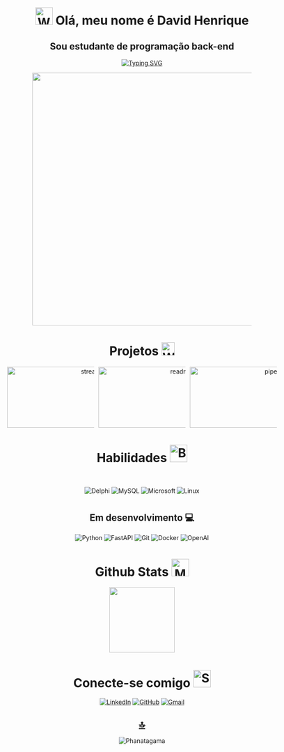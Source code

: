 <h1 align="center"><img src="https://raw.githubusercontent.com/Tarikul-Islam-Anik/Animated-Fluent-Emojis/master/Emojis/Hand%20gestures/Waving%20Hand%20Light%20Skin%20Tone.png" alt="Waving Hand Light Skin Tone" width="40" height="40" /> Olá, meu nome é David Henrique</h1>
<h2 align="center"> &nbsp; Sou estudante de programação back-end &nbsp; </h2>

<div align="center">
    
[![Typing SVG](https://readme-typing-svg.herokuapp.com?color=%2336BCF7&center=true&vCenter=true&width=650&lines=Welcome+to+my+profile+🌍 )](https://git.io/typing-svg)
</div>

<div id="header" align="center">
    <a href="https://github.com/Ahmed-dev-dragon/">
  <img src="https://github.com/Anmol-Baranwal/Cool-GIFs-For-GitHub/assets/74038190/7d484dc9-68a9-4ee6-a767-aea59035c12d" width="580">
       </a>
</div>

<div  align="center">

# Projetos <img src="https://raw.githubusercontent.com/Tarikul-Islam-Anik/Animated-Fluent-Emojis/master/Emojis/Hand%20gestures/Writing%20Hand%20Light%20Skin%20Tone.png" alt="Writing Hand Light Skin Tone" width="30" height="30" />

<div style="display: flex; flex-direction: row; justify-content: center; gap: 10px;">
    <a href="https://github.com/David-Henriqu3/dio-lab-open-source" style="width: 200px;">
        <img height="140" width="400" src="https://github-readme-stats.vercel.app/api/pin/?username=David-Henriqu3&repo=dio-lab-open-source&bg_color=000&border_color=0E76A8&show_icons=true&icon_color=0E76A8&title_color=0E76A8&text_color=FFF" alt="streak stats" style="margin: 0;" />
    </a>
    <a href="https://github.com/David-Henriqu3/Bootcamp-DIO-Python" style="width: 200px;">
        <img height="140" width="400" src="https://github-readme-stats.vercel.app/api/pin/?username=David-Henriqu3&repo=Bootcamp-DIO-Python&bg_color=000&border_color=0E76A8&show_icons=true&icon_color=0E76A8&title_color=0E76A8&text_color=FFF" alt="readme stats" style="margin: 0;" />
    </a>
    <a href="https://github.com/David-Henriqu3/py_ia_generativa_pipeline_etl" style="width: 200px;">
        <img height="140" width="400" src="https://github-readme-stats.vercel.app/api/pin/?username=David-Henriqu3&repo=py_ia_generativa_pipeline_etl&bg_color=000&border_color=0E76A8&show_icons=true&icon_color=0E76A8&title_color=0E76A8&text_color=FFF" alt="pipeline etl" style="margin: 0;" />
    </a>
</div>

    
# Habilidades <img src="https://raw.githubusercontent.com/Tarikul-Islam-Anik/Animated-Fluent-Emojis/master/Emojis/Hand%20gestures/Brain.png" alt="Brain" width="40" height="40" />
</div>

 <div style="display: inline_block" align="center"><br>

![Delphi](https://img.shields.io/badge/Delphi-333333?style=for-the-badge&logo=delphi&logoColor=0E76A8)
![MySQL](https://img.shields.io/badge/MySQL-333333?style=for-the-badge&logo=mysql&logoColor=0E76A8)
![Microsoft](https://img.shields.io/badge/Microsoft-333333?style=for-the-badge&logo=microsoft&logoColor=0E76A8)
![Linux](https://img.shields.io/badge/Linux-333333?style=for-the-badge&logo=linux&logoColor=0E76A8)

# 

## Em desenvolvimento 💻

![Python](https://img.shields.io/badge/Python-333333?style=for-the-badge&logo=python)
![FastAPI](https://img.shields.io/badge/FastAPI-333333?style=for-the-badge&logo=fastapi&logoColor=0E76A8)
![Git](https://img.shields.io/badge/GIT-333333?style=for-the-badge&logo=git&logoColor=0E76A8)
![Docker](https://img.shields.io/badge/docker-333333?style=for-the-badge&logo=docker&logoColor=0E76A8)
![OpenAI](https://img.shields.io/badge/-OpenAI-333333?style=for-the-badge&logo=openai&logoColor=0E76A8)

##
# Github Stats <img src="https://raw.githubusercontent.com/Tarikul-Islam-Anik/Animated-Fluent-Emojis/master/Emojis/People%20with%20professions/Man%20Technologist%20Light%20Skin%20Tone.png" alt="Man Technologist Light Skin Tone" width="40" height="40" />
<div align="center">
  <img height="150em" src="https://github-readme-stats.vercel.app/api/top-langs/?username=David-Henriqu3&layout=compact&langs_count=7&theme=github_dark"/>
</div>

#
  # Conecte-se comigo <img src="https://raw.githubusercontent.com/Tarikul-Islam-Anik/Animated-Fluent-Emojis/master/Emojis/Smilies/Smiling%20Face%20with%20Smiling%20Eyes.png" alt="Smiling Face with Smiling Eyes" width="40" height="40" />

[![LinkedIn](https://img.shields.io/badge/LinkedIn-333333?style=for-the-badge&logo=linkedin&logoColor=0E76A8)](https://www.linkedin.com/in/david-henrique/)
[![GitHub](https://img.shields.io/badge/github-333333?style=for-the-badge&logo=github&logoColor=0E76A8)](https://github.com/David-Henriqu3)
[![Gmail](https://img.shields.io/badge/Gmail-333333?style=for-the-badge&logo=gmail&logoColor=0E76A8)](mailto:david.henrique.pe@gmail.com)
     
      
  ## [🔝](#--Sou-um-Desenvolvedor-Back-end--)
  ![Phanatagama](https://raw.githubusercontent.com/Trilokia/Trilokia/379277808c61ef204768a61bbc5d25bc7798ccf1/bottom_header.svg)
    
  </div>
